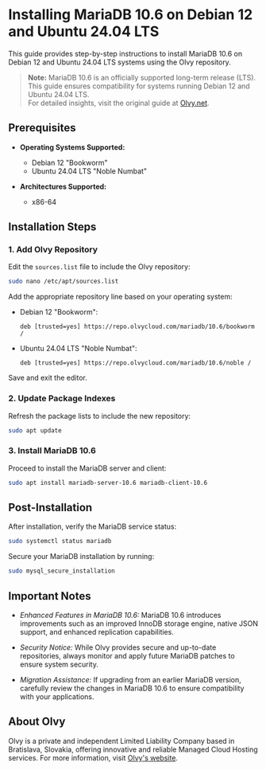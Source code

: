 # Installing MariaDB 10.6 on Debian 12 and Ubuntu 24.04 LTS

This guide provides step-by-step instructions to install MariaDB 10.6 on Debian 12 and Ubuntu 24.04 LTS systems using the Olvy repository.

> **Note:** MariaDB 10.6 is an officially supported long-term release (LTS).  
> This guide ensures compatibility for systems running Debian 12 and Ubuntu 24.04 LTS.  
> For detailed insights, visit the original guide at [Olvy.net](https://olvy.net/blog/how-to-install-mariadb106-on-debian12-and-ubuntu2404/).

## Prerequisites

- **Operating Systems Supported:**
  - Debian 12 "Bookworm"
  - Ubuntu 24.04 LTS "Noble Numbat"

- **Architectures Supported:**
  - x86-64

## Installation Steps

### 1. Add Olvy Repository

Edit the `sources.list` file to include the Olvy repository:

```bash
sudo nano /etc/apt/sources.list
```

Add the appropriate repository line based on your operating system:

- Debian 12 "Bookworm":
  ```
  deb [trusted=yes] https://repo.olvycloud.com/mariadb/10.6/bookworm /
  ```
- Ubuntu 24.04 LTS "Noble Numbat":
  ```
  deb [trusted=yes] https://repo.olvycloud.com/mariadb/10.6/noble /
  ```
Save and exit the editor.

### 2. Update Package Indexes
Refresh the package lists to include the new repository:
  ```bash
  sudo apt update
  ```

### 3. Install MariaDB 10.6
Proceed to install the MariaDB server and client:
  ```bash
  sudo apt install mariadb-server-10.6 mariadb-client-10.6
  ```

## Post-Installation
After installation, verify the MariaDB service status:
  ```bash
  sudo systemctl status mariadb
  ```
Secure your MariaDB installation by running:
```bash
sudo mysql_secure_installation
```

## Important Notes

- *Enhanced Features in MariaDB 10.6:*
MariaDB 10.6 introduces improvements such as an improved InnoDB storage engine, native JSON support, and enhanced replication capabilities.

- *Security Notice:*
While Olvy provides secure and up-to-date repositories, always monitor and apply future MariaDB patches to ensure system security.

- *Migration Assistance:*
If upgrading from an earlier MariaDB version, carefully review the changes in MariaDB 10.6 to ensure compatibility with your applications.

## About Olvy

Olvy is a private and independent Limited Liability Company based in Bratislava, Slovakia, offering innovative and reliable Managed Cloud Hosting services. For more information, visit [Olvy's website](https://olvy.net/).

